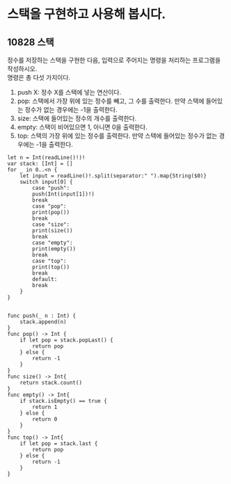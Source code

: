 # 스택을 구현하고 사용해 봅시다.
## 10828 스택
정수를 저장하는 스택을 구현한 다음, 입력으로 주어지는 명령을 처리하는 프로그램을 작성하시오.   
명령은 총 다섯 가지이다.   
   
1. push X: 정수 X를 스택에 넣는 연산이다.   
2. pop: 스택에서 가장 위에 있는 정수를 빼고, 그 수를 출력한다. 만약 스택에 들어있는 정수가 없는 경우에는 -1을 출력한다.   
3. size: 스택에 들어있는 정수의 개수를 출력한다.   
4. empty: 스택이 비어있으면 1, 아니면 0을 출력한다.   
5. top: 스택의 가장 위에 있는 정수를 출력한다. 만약 스택에 들어있는 정수가 없는 경우에는 -1을 출력한다.   
```
let n = Int(readLine()!)!
var stack: [Int] = []
for _ in 0..<n {
	let input = readLine()!.split(separator:" ").map{String($0)}
	switch input[0] {
		case "push":
		push(Int(input[1])!)
		break
		case "pop":
		print(pop())
		break
		case "size":
		print(size())
		break
		case "empty":
		print(empty())
		break
		case "top":
		print(top())
		break
		default:
		break
	}
}


func push(_ n : Int) {
	stack.append(n)
}
func pop() -> Int {
	if let pop = stack.popLast() {
		return pop
	} else {
		return -1
	}
}
func size() -> Int{
	return stack.count()
}
func empty() -> Int{
	if stack.isEmpty() == true {
		return 1
	} else {
		return 0
	}
}
func top() -> Int{
	if let pop = stack.last {
		return pop
	} else {
		return -1
	}
}


```
